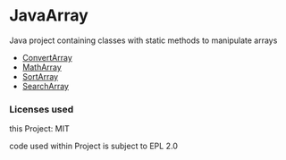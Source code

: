 # JavaArray

Java project containing classes with static methods to manipulate arrays

* [ConvertArray](src/net/sytes/botg/array/ConvertArray.java)
* [MathArray](src/net/sytes/botg/array/MathArray.java)
* [SortArray](src/net/sytes/botg/array/SortArray.java)
* [SearchArray](src/net/sytes/botg/array/SearchArray.java)


### Licenses used
this Project: MIT

code used within Project is subject to EPL 2.0
